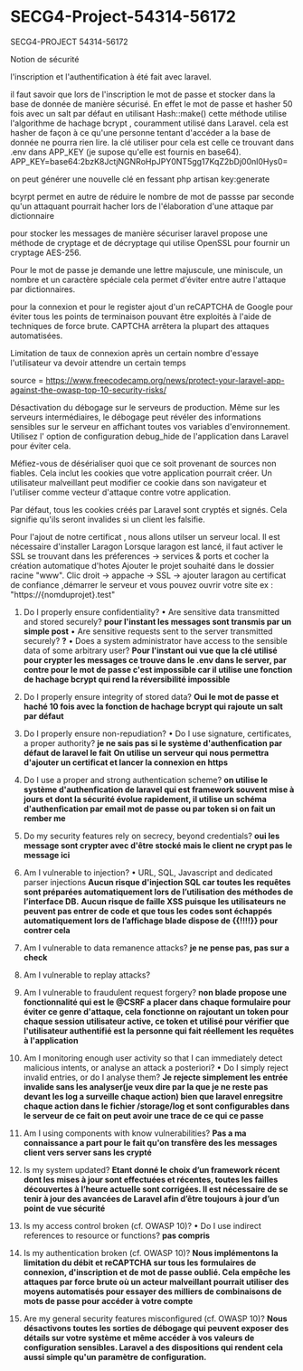 # SECG4-Project-54314-56172

SECG4-PROJECT
54314-56172


Notion de sécurité 

l'inscription et l'authentification à été fait avec laravel.

il faut savoir que lors de l'inscription le mot de passe et stocker dans la base de donnée de manière sécurisé.
En effet le mot de passe et hasher 50 fois avec un salt par défaut en utilisant Hash::make() cette méthode utilise l'algorithme de hachage bcrypt , couramment utilisé dans Laravel. cela est hasher de façon à ce qu'une personne tentant d'accéder a la base de donnée ne pourra rien lire.
la clé utiliser pour cela est celle ce trouvant dans .env dans APP_KEY (je supose qu'elle est fournis en base64).
APP_KEY=base64:2bzK8JctjNGNRoHpJPY0NT5gg17KqZ2bDj00nl0Hys0=

on peut générer une nouvelle clé en fessant php artisan key:generate


bcyrpt permet en autre de réduire le nombre de mot de passse par seconde qu'un attaquant pourrait hacher lors de l'élaboration d'une attaque par dictionnaire



pour stocker les messages de manière sécuriser laravel propose une méthode de cryptage et de décryptage qui utilise OpenSSL pour fournir un cryptage AES-256.


Pour le mot de passe je demande une lettre majuscule, une miniscule, un nombre et un caractère spéciale cela permet d'éviter entre autre l'attaque par dictionnaires.


pour la connexion et pour le register ajout d'un reCAPTCHA de Google pour éviter tous les points de terminaison pouvant être exploités à l'aide de techniques de force brute. CAPTCHA arrêtera la plupart des attaques automatisées. 

Limitation de taux de connexion après un certain nombre d'essaye l'utilisateur va devoir attendre un certain temps

source = https://www.freecodecamp.org/news/protect-your-laravel-app-against-the-owasp-top-10-security-risks/

Désactivation du débogage sur le serveurs de production. Même sur les serveurs intermédiaires, le débogage peut révéler des informations sensibles sur le serveur en affichant toutes vos variables d'environnement. Utilisez l' option de configuration debug_hide de l'application dans Laravel pour éviter cela.

Méfiez-vous de désérialiser quoi que ce soit provenant de sources non fiables. Cela inclut les cookies que votre application pourrait créer. Un utilisateur malveillant peut modifier ce cookie dans son navigateur et l'utiliser comme vecteur d'attaque contre votre application.

Par défaut, tous les cookies créés par Laravel sont cryptés et signés. Cela signifie qu'ils seront invalides si un client les falsifie.

Pour l'ajout de notre certificat , nous allons utilser un serveur local. Il est nécessaire d'installer Laragon
Lorsque laragon est lancé, il faut activer le SSL se trouvant dans les préferences -> services & ports et cocher la création automatique d'hotes
Ajouter le projet souhaité dans le dossier racine "www".
Clic droit -> appache -> SSL -> ajouter laragon au certificat de confiance ,démarrer le serveur et vous pouvez ouvrir votre site 
ex : "https://{nomduprojet}.test"

1. Do I properly ensure confidentiality?
    • Are sensitive data transmitted and stored securely?
    <strong>pour l'instant les messages sont transmis par un simple post</strong>
    • Are sensitive requests sent to the server transmitted securely?
    <strong>?</strong>
    • Does a system administrator have access to the sensible data of some arbitrary user?
    <strong>Pour l'instant oui vue que la clé utilisé pour crypter les messages ce trouve dans le .env dans le server, par contre pour le mot de passe c'est impossible car il utilise une fonction de hachage bcrypt qui rend la réversibilité impossible</strong>

2. Do I properly ensure integrity of stored data?
    <strong>Oui le mot de passe et haché 10 fois avec la fonction de hachage bcrypt qui rajoute un salt par défaut</strong>

3. Do I properly ensure non-repudiation?
• Do I use signature, certificates, a proper authority?
    <strong>je ne sais pas si le système d'authenfication par défaut de laravel le fait</strong>
    <strong>On utilise un serveur qui nous permettra d'ajouter un certificat et lancer la connexion en https</strong>
    

4. Do I use a proper and strong authentication scheme?
<strong>on utilise le système d'authenfication de laravel qui est framework souvent mise à jours et dont la sécurité évolue rapidement, il utilise un schéma d'authenfication par email mot de passe ou par token si on fait un rember me</strong>

5. Do my security features rely on secrecy, beyond credentials?
<strong> oui les message sont crypter avec d'être stocké mais le client ne crypt pas le message ici</strong>

6. Am I vulnerable to injection?
• URL, SQL, Javascript and dedicated parser injections
<strong>Aucun risque d'injection SQL car toutes les requêtes sont préparées
automatiquement lors de l’utilisation des méthodes de l’interface DB.</strong> 
<strong>Aucun risque de faille XSS puisque les utilisateurs ne peuvent pas entrer de code et 
que tous les codes sont échappés automatiquement lors de l’affichage blade dispose de {{!!!!}} pour contrer cela</strong>

7. Am I vulnerable to data remanence attacks?
<strong>je ne pense pas, pas sur a check</strong>

8. Am I vulnerable to replay attacks?
<strong></strong>

9. Am I vulnerable to fraudulent request forgery?
<strong>non blade propose une fonctionnalité qui est le @CSRF a placer dans chaque formulaire pour éviter ce genre d'attaque, cela fonctionne on rajoutant un token pour chaque session utilisateur active, ce token et utilisé pour vérifier que l'utilisateur authentifié est la personne qui fait réellement les requêtes à l'application</strong>

10. Am I monitoring enough user activity so that I can immediately detect malicious intents,
or analyse an attack a posteriori?
• Do I simply reject invalid entries, or do I analyse them?
<strong>Je rejecte simplement les entrée invalide sans les analyser(je veux dire par la que je ne reste pas devant les log a surveille chaque action) bien que laravel enregsitre chaque action dans le fichier /storage/log et sont configurables dans le serveur de ce fait on peut avoir une trace de ce qui ce passe </strong>

11. Am I using components with know vulnerabilities?
<strong>Pas a ma connaissance a part pour le fait qu'on transfère des les messages client vers server sans les crypté</strong>

12. Is my system updated?
<strong>Etant donné le choix d’un framework récent dont les mises à jour sont effectuées et 
récentes, toutes les failles découvertes à l’heure actuelle sont corrigées. Il est 
nécessaire de se tenir à jour des avancées de Laravel afin d’être toujours à jour d’un 
point de vue sécurité</strong>

13. Is my access control broken (cf. OWASP 10)?
• Do I use indirect references to resource or functions?
<strong>pas compris</strong>

14. Is my authentication broken (cf. OWASP 10)?
<strong>Nous implémentons la limitation du débit et reCAPTCHA sur tous les formulaires de connexion, d'inscription et de mot de passe oublié. Cela empêche les attaques par force brute où un acteur malveillant pourrait utiliser des moyens automatisés pour essayer des milliers de combinaisons de mots de passe pour accéder à votre compte</strong>

15. Are my general security features misconfigured (cf. OWASP 10)?
<strong>Nous désactivons toutes les sorties de débogage qui peuvent exposer des détails sur votre système et même accéder à vos valeurs de configuration sensibles. Laravel a des dispositions qui rendent cela aussi simple qu'un paramètre de configuration.</strong>
